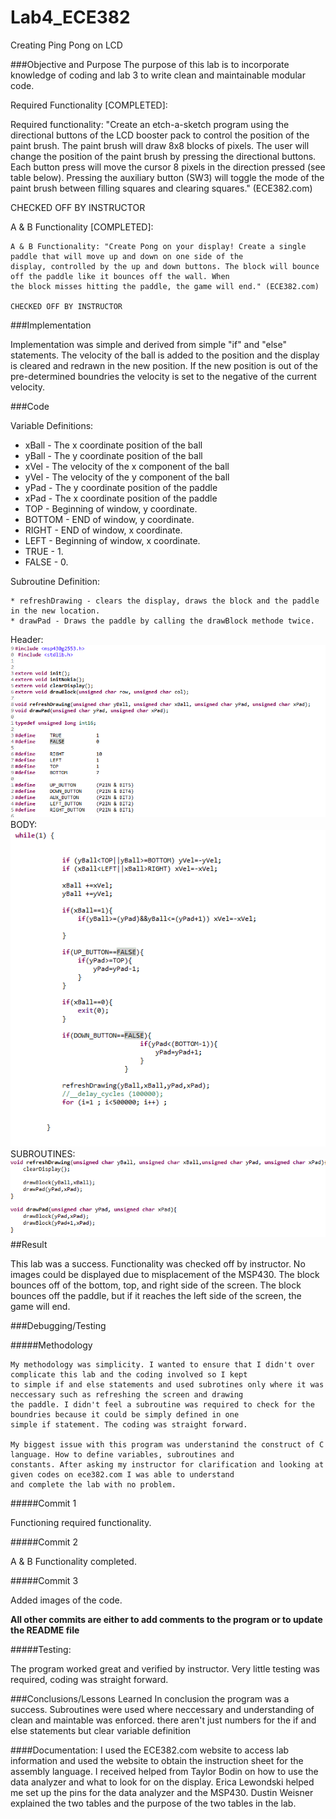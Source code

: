 Lab4_ECE382
===========

Creating Ping Pong on LCD

###Objective and Purpose
The purpose of this lab is to incorporate knowledge of coding and lab 3 to write clean and maintainable modular code.

Required Functionality [COMPLETED]:
  
   Required functionality: "Create an etch-a-sketch program using the directional buttons of the LCD booster pack to 
   control the position of the paint brush. The paint brush will draw 8x8 blocks of pixels. The user will change the 
   position of the paint brush by pressing the directional buttons. Each button press will move the cursor 8 pixels in 
   the direction pressed (see table below). Pressing the auxiliary button (SW3) will toggle the mode of the paint brush 
   between filling squares and clearing squares." (ECE382.com)
   
   CHECKED OFF BY INSTRUCTOR
   
A & B Functionality [COMPLETED]:
  
    A & B Functionality: "Create Pong on your display! Create a single paddle that will move up and down on one side of the 
    display, controlled by the up and down buttons. The block will bounce off the paddle like it bounces off the wall. When
    the block misses hitting the paddle, the game will end." (ECE382.com)
    
    CHECKED OFF BY INSTRUCTOR
  
  
###Implementation  

  Implementation was simple and derived from simple "if" and "else" statements. The velocity of the ball is added to the 
  position and the display is cleared and redrawn in the new position. If the new position is out of the pre-determined 
  boundries the velocity is set to the negative of the current velocity.

###Code

Variable Definitions:

   *  xBall - The x coordinate position of the ball
   *  yBall - The y coordinate position of the ball
   *  xVel - The velocity of the x component of the ball
   *  yVel - The velocity of the y component of the ball
   *  yPad - The y coordinate position of the paddle
   *  xPad - The x coordinate position of the paddle
   *  TOP - Beginning of window, y coordinate.
   *  BOTTOM - END of window, y coordinate.
   *  RIGHT - END of window, x coordinate.
   *  LEFT - Beginning of window, x coordinate.
   *  TRUE - 1.
   *  FALSE - 0.
  
Subroutine Definition:
  
    * refreshDrawing - clears the display, draws the block and the paddle in the new location.
    * drawPad - Draws the paddle by calling the drawBlock methode twice.
  
Header:
![alt text](https://raw.githubusercontent.com/vipersfly23/Lab4_ECE382/master/header.GIF "HEADER CODE")
BODY:
![alt text](https://raw.githubusercontent.com/vipersfly23/Lab4_ECE382/master/main.GIF "MAIN BODY CODE")
SUBROUTINES:
![alt text](https://raw.githubusercontent.com/vipersfly23/Lab4_ECE382/master/subroutines.GIF "SUBROUTINES") 
##Result
  
  This lab was a success. Functionality was checked off by instructor. No images could be displayed due to misplacement of
  the MSP430. The block bounces off of the bottom, top, and right side of the screen. The block bounces off the paddle, but
  if it reaches the left side of the screen, the game will end.

###Debugging/Testing

#####Methodology

  
    My methodology was simplicity. I wanted to ensure that I didn't over complicate this lab and the coding involved so I kept
    to simple if and else statements and used subrotines only where it was neccessary such as refreshing the screen and drawing
    the paddle. I didn't feel a subroutine was required to check for the boundries because it could be simply defined in one
    simple if statement. The coding was straight forward.
   
    My biggest issue with this program was understanind the construct of C language. How to define variables, subroutines and
    constants. After asking my instructor for clarification and looking at given codes on ece382.com I was able to understand
    and complete the lab with no problem.

#####Commit 1

 Functioning required functionality.
  
#####Commit 2
  
   A & B Functionality completed.
   
#####Commit 3
    
  Added images of the code.
    
****All other commits are either to add comments to the program or to update the README file****

#####Testing:

The program worked great and verified by instructor. Very little testing was required, coding was straight forward.


###Conclusions/Lessons Learned
  In conclusion the program was a success. Subroutines were used where neccessary and understanding of clean and maintable was enforced. there aren't just numbers for the if and else statements but clear variable definition 

####Documentation:
  I used the ECE382.com website to access lab information and used the website to obtain the instruction sheet for the assembly
  language. I received helped from Taylor Bodin on how to use the data analyzer and what to look for on the display. Erica Lewondski helped me set up the pins for the data analyzer and the MSP430. Dustin Weisner explained the two tables and the purpose of the two tables in the lab.
